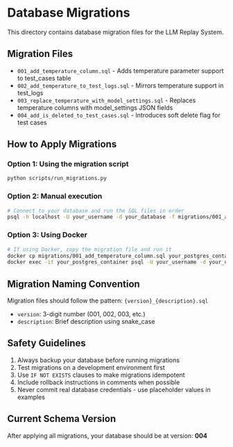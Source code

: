 # Database Migrations

This directory contains database migration files for the LLM Replay System.

## Migration Files

- `001_add_temperature_column.sql` - Adds temperature parameter support to test_cases table
- `002_add_temperature_to_test_logs.sql` - Mirrors temperature support in test_logs
- `003_replace_temperature_with_model_settings.sql` - Replaces temperature columns with model_settings JSON fields
- `004_add_is_deleted_to_test_cases.sql` - Introduces soft delete flag for test cases

## How to Apply Migrations

### Option 1: Using the migration script
```bash
python scripts/run_migrations.py
```

### Option 2: Manual execution
```bash
# Connect to your database and run the SQL files in order
psql -h localhost -U your_username -d your_database -f migrations/001_add_temperature_column.sql
```

### Option 3: Using Docker
```bash
# If using Docker, copy the migration file and run it
docker cp migrations/001_add_temperature_column.sql your_postgres_container:/tmp/
docker exec -it your_postgres_container psql -U your_username -d your_database -f /tmp/001_add_temperature_column.sql
```

## Migration Naming Convention

Migration files should follow the pattern: `{version}_{description}.sql`

- `version`: 3-digit number (001, 002, 003, etc.)
- `description`: Brief description using snake_case

## Safety Guidelines

1. Always backup your database before running migrations
2. Test migrations on a development environment first
3. Use `IF NOT EXISTS` clauses to make migrations idempotent
4. Include rollback instructions in comments when possible
5. Never commit real database credentials - use placeholder values in examples

## Current Schema Version

After applying all migrations, your database should be at version: **004**
